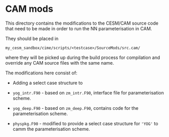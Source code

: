 # CAM mods

This directory contains the modifications to the CESM/CAM source code that need to be made in order to run the NN parameterisation in CAM.

They should be placed in 
```
my_cesm_sandbox/cime/scripts/<testcase>/SourceMods/src.cam/
```
where they will be picked up during the build process for compilation and override any CAM source files with the same name.

The modifications here consist of:

- Adding a select case structure to

- `yog_intr.F90` - based on `zm_intr.F90`, interface file for parameterisation scheme.
- `yog_deep.F90` - based on `zm_deep.F90`, contains code for the parameterisation scheme.
- `physpkg.F90` - modified to provide a select case structure for `'YOG'` to camm the parameterisation scheme.


